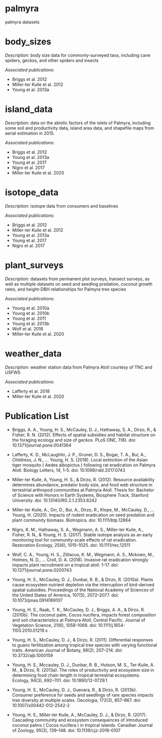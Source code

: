 # palmyra
palmyra datasets

# body_sizes

*Description*: body size data for commonly-surveyed taxa, including cane spiders, geckos, and other spiders and insects

*Associated publications*: 
- Briggs et al. 2012
- Miller-ter Kuile et al. 2012 
- Young et al. 2013a

# island_data

*Description*: data on the abiotic factors of the islets of Palmyra, including some soil and productivity data, island area data, and shapefile maps from aerial estimation in 2015.

*Associated publications*:
- Briggs et al. 2012
- Young et al. 2013a
- Young et al. 2017
- Nigro et al. 2017
- Miller-ter Kuile et al. 2020

# isotope_data

*Description*: isotope data from consumers and baselines 

*Associated publications*:
- Briggs et al. 2012
- Miller-ter Kuile et al. 2012
- Young et al. 2013a
- Young et al. 2017
- Nigro et al. 2017

# plant_surveys

*Description*: datasets from permanent plot surveys, transect surveys, as well as multiple datasets on seed and seedling predation, coconut growth rates, and height-DBH relationships for Palmyra tree species

*Associated publications*:
- Young et al. 2010a
- Young et al. 2010b
- Young et al. 2011
- Young et al. 2013b
- Wolf et al. 2018
- Miller-ter Kuile et al. 2020

# weather_data

*Description*: weather station data from Palmyra Atoll courtesy of TNC and USFWS

*Associated publications*:
- Lafferty et al. 2018
- Miller-ter Kuile et al. 2020

# Publication List

- Briggs, A. A., Young, H. S., McCauley, D. J., Hathaway, S. A., Dirzo, R., & Fisher, R. N. (2012). Effects of spatial subsidies and habitat structure on the foraging ecology and size of geckos. PLoS ONE, 7(8). doi: 10.1371/journal.pone.0041364

- Lafferty, K. D., McLaughlin, J. P., Gruner, D. S., Bogar, T. A., Bui, A., Childress, J. N., … Young, H. S. (2018). Local extinction of the Asian tiger mosquito ( Aedes albopictus ) following rat eradication on Palmyra Atoll. Biology Letters, 14, 1–5. doi: 10.1098/rsbl.2017.0743

- Miller-ter Kuile, A, Young, H. S., & Dirzo, R. (2012). Resource availability determines abundance, predator body size, and food web structure in terrestrial arthropod communities at Palmyra Atoll. Thesis for: Bachelor of Science with Honors in Earth Systems, Biosphere Track, Stanford University. doi: 10.13140/RG.2.1.2353.6242

- Miller-ter Kuile, A., Orr, D., Bui, A., Dirzo, R., Klope, M., McCauley, D., … Young, H. (2020). Impacts of rodent eradication on seed predation and plant community biomass. Biotropica. doi: 10.1111/btp.12864

- Nigro, K. M., Hathaway, S. A., Wegmann, A. S., Miller-ter Kuile, A., Fisher, R. N., & Young, H. S. (2017). Stable isotope analysis as an early monitoring tool for community-scale effects of rat eradication. Restoration Ecology, 25(6), 1015–1025. doi: 10.1111/rec.12511

- Wolf, C. A., Young, H. S., Zilliacus, K. M., Wegmann, A. S., Mckown, M., Holmes, N. D., … Croll, D. A. (2018). Invasive rat eradication strongly impacts plant recruitment on a tropical atoll. 1–17. doi: 10.1371/journal.pone.0200743

- Young, H. S., McCauley, D. J., Dunbar, R. B., & Dirzo, R. (2010a). Plants cause ecosystem nutrient depletion via the interruption of bird-derived spatial subsidies. Proceedings of the National Academy of Sciences of the United States of America, 107(5), 2072–2077. doi: 10.1073/pnas.0914169107

- Young, H. S., Raab, T. K., McCauley, D. J., Briggs, A. A., & Dirzo, R. (2010b). The coconut palm, Cocos nucifera, impacts forest composition and soil characteristics at Palmyra Atoll, Central Pacific. Journal of Vegetation Science, 21(6), 1058–1068. doi: 10.1111/j.1654-1103.2010.01219.x

- Young, H. S., McCauley, D. J., & Dirzo, R. (2011). Differential responses to guano fertilization among tropical tree species with varying functional traits. American Journal of Botany, 98(2), 207–214. doi: 10.3732/ajb.1000159

- Young, H. S., Mccauley, D. J., Dunbar, R. B., Hutson, M. S., Ter-Kuile, A. M., & Dirzo, R. (2013a). The roles of productivity and ecosystem size in determining food chain length in tropical terrestrial ecosystems. Ecology, 94(3), 692–701. doi: 10.1890/12-0729.1

- Young, H. S., McCauley, D. J., Guevara, R., & Dirzo, R. (2013b). Consumer preference for seeds and seedlings of rare species impacts tree diversity at multiple scales. Oecologia, 172(3), 857–867. doi: 10.1007/s00442-012-2542-2

- Young, H. S., Miller-ter Kuile, A., McCauley, D. J., & Dirzo, R. (2017). Cascading community and ecosystem consequences of introduced coconut palms ( Cocos nucifera ) in tropical islands. Canadian Journal of Zoology, 95(3), 139–148. doi: 10.1139/cjz-2016-0107
